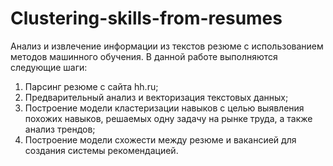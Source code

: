 # Clustering-skills-from-resumes
Анализ и извлечение информации из текстов резюме с использованием методов машинного обучения.
В данной работе выполняются следующие шаги:
1) Парсинг резюме с сайта hh.ru;
2) Предварительный анализ и векторизация текстовых данных;
3) Построение модели кластеризации навыков с целью выявления похожих навыков, решаемых одну задачу на рынке труда, а также анализ трендов;
4) Построение модели схожести между резюме и вакансией для создания системы рекомендацией.
